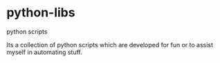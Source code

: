 # python-libs
python scripts

Its a collection of python scripts which are developed for fun or to assist myself in automating stuff.
